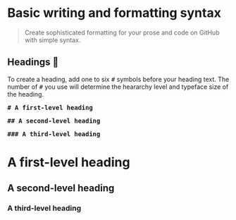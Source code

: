 #  **Basic writing and formatting syntax**

> Create sophisticated formatting for your prose and code on GitHub with simple syntax.

 ## Headings 🔗

To create a heading, add one to six <kbd>#</kbd> symbols before your heading text. The number of <kbd>#</kbd> you use will determine the heararchy level and typeface size of the heading.

<kbd>**# A first-level heading**</kbd>
 
 <kbd>**## A second-level heading**</kbd>
  
 <kbd>**### A third-level heading**</kbd>

# A first-level heading
## A second-level heading
### A third-level heading

